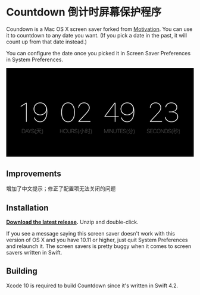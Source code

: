# Countdown 倒计时屏幕保护程序

Coundown is a Mac OS X screen saver forked from [Motivation](https://github.com/soffes/Motivation). You can use it to countdown to any date you want. (If you pick a date in the past, it will count up from that date instead.)

You can configure the date once you picked it in Screen Saver Preferences in System Preferences.

![Countdown Screen Saver](countdown.gif)

## Improvements

增加了中文提示；修正了配置项无法关闭的问题


## Installation

**[Download the latest release](https://github.com/zfdang/Countdown/releases).** Unzip and double-click.

If you see a message saying this screen saver doesn't work with this version of OS X and you have 10.11 or higher, just quit System Preferences and relaunch it. The screen savers is pretty buggy when it comes to screen savers written in Swift.

## Building

Xcode 10 is required to build Countdown since it's written in Swift 4.2.
